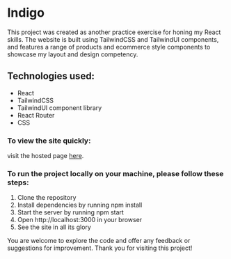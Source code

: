 # Indigo

This project was created as another practice exercise for honing my React skills. The website is built using TailwindCSS and TailwindUI components, and features a range of products and ecommerce style components to showcase my layout and design competency.

## Technologies used:

* React
* TailwindCSS
* TailwindUI component library
* React Router
* CSS

### To view the site quickly:

visit the hosted page [here](https://shop-indigo.netlify.app/).

### To run the project locally on your machine, please follow these steps:

1. Clone the repository
2. Install dependencies by running npm install
3. Start the server by running npm start
4. Open http://localhost:3000 in your browser
5. See the site in all its glory

You are welcome to explore the code and offer any feedback or suggestions for improvement. Thank you for visiting this project!
